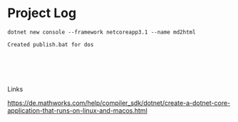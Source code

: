 # Project Log

```
dotnet new console --framework netcoreapp3.1 --name md2html

Created publish.bat for dos






```

Links

https://de.mathworks.com/help/compiler_sdk/dotnet/create-a-dotnet-core-application-that-runs-on-linux-and-macos.html


